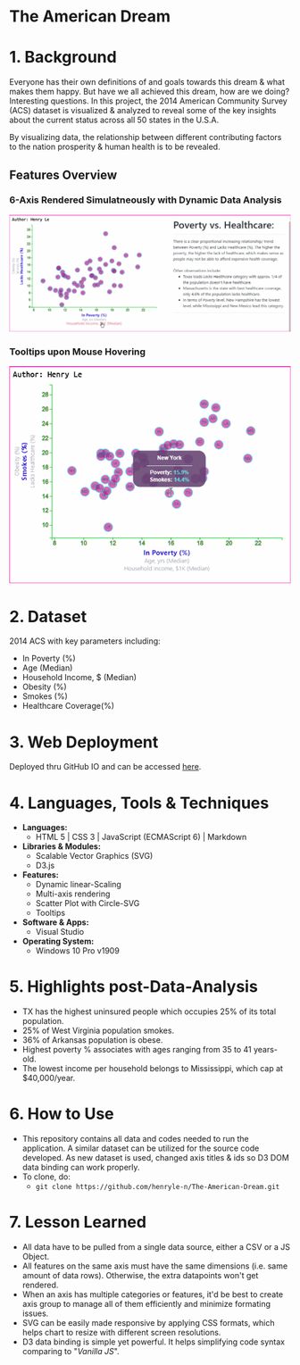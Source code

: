 # The American Dream
# 1. Background
Everyone has their own definitions of and goals towards this dream & what makes them happy. But have we all achieved this dream, how are we doing? Interesting questions. In this project, the 2014 American Community Survey (ACS) dataset is visualized & analyzed to reveal some of the key insights about the current status across all 50 states in the U.S.A.

By visualizing data, the relationship between different contributing factors to the nation prosperity & human health is to be revealed.

## Features Overview
### 6-Axis Rendered Simulatneously with Dynamic Data Analysis
<div align="center">
    <img src="assets/img/responsiveAxes.gif"/>
</div>

### Tooltips upon Mouse Hovering
<div align="center">
    <img src="assets/img/toolTips.gif"/>
</div>


# 2. Dataset
2014 ACS with key parameters including:
* In Poverty (%)
* Age (Median)
* Household Income, $ (Median)
* Obesity (%)
* Smokes (%)
* Healthcare Coverage(%)

# 3. Web Deployment
Deployed thru GitHub IO and can be accessed <a href="https://henryle-n.github.io/The-American-Dream/
">here</a>.

# 4. Languages, Tools & Techniques
* **Languages:**
    * HTML 5 | CSS 3 | JavaScript (ECMAScript 6) | Markdown
* **Libraries & Modules:**
    * Scalable Vector Graphics (SVG)
    * D3.js
* **Features:**
    * Dynamic linear-Scaling
    * Multi-axis rendering
    * Scatter Plot with Circle-SVG
    * Tooltips
* **Software & Apps:**
    * Visual Studio
* **Operating System:**
    * Windows 10 Pro v1909

# 5. Highlights post-Data-Analysis
* TX has the highest uninsured people which occupies 25% of its total population.
* 25% of West Virginia population smokes.
* 36% of Arkansas population is obese.
* Highest poverty % associates with ages ranging from 35 to 41 years-old.
* The lowest income per household belongs to Mississippi, which cap at $40,000/year.

# 6. How to Use
* This repository contains all data and codes needed to run the application. A similar dataset can be utilized for the source code developed. As new dataset is used, changed axis titles & ids so D3 DOM data binding can work properly.
* To clone, do:
    * ```git clone https://github.com/henryle-n/The-American-Dream.git```

# 7. Lesson Learned
* All data have to be pulled from a single data source, either a CSV or a JS Object.
* All features on the same axis must have the same dimensions (i.e. same amount of data rows). Otherwise, the extra datapoints won't get rendered.
* When an axis has multiple categories or features, it'd be best to create axis group to manage all of them efficiently and minimize formating issues.
* SVG can be easily made responsive by applying CSS formats, which helps chart to resize with different screen resolutions.
* D3 data binding is simple yet powerful. It helps simplifying code syntax comparing to "_Vanilla JS_".
